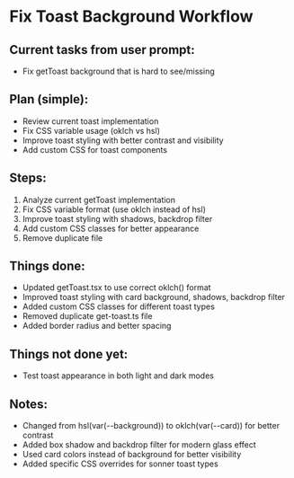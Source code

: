 # Fix Toast Background Workflow

## Current tasks from user prompt:

- Fix getToast background that is hard to see/missing

## Plan (simple):

- Review current toast implementation
- Fix CSS variable usage (oklch vs hsl)
- Improve toast styling with better contrast and visibility
- Add custom CSS for toast components

## Steps:

1. Analyze current getToast implementation
2. Fix CSS variable format (use oklch instead of hsl)
3. Improve toast styling with shadows, backdrop filter
4. Add custom CSS classes for better appearance
5. Remove duplicate file

## Things done:

- Updated getToast.tsx to use correct oklch() format
- Improved toast styling with card background, shadows, backdrop filter
- Added custom CSS classes for different toast types
- Removed duplicate get-toast.ts file
- Added border radius and better spacing

## Things not done yet:

- Test toast appearance in both light and dark modes

## Notes:

- Changed from hsl(var(--background)) to oklch(var(--card)) for better contrast
- Added box shadow and backdrop filter for modern glass effect
- Used card colors instead of background for better visibility
- Added specific CSS overrides for sonner toast types
